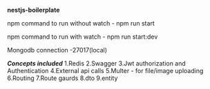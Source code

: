 **nestjs-boilerplate**


npm command to run without watch - npm run start

npm command to run with watch - npm run start:dev

Mongodb connection -27017(local)

***Concepts included***
1.Redis
2.Swagger
3.Jwt authorization and Authentication
4.External api calls
5.Multer - for file/image uploading
6.Routing
7.Route gaurds
8.dto
9.entity 



